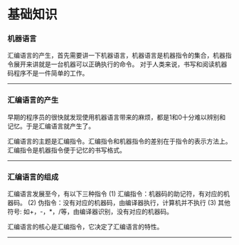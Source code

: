 # 基础知识


### 机器语言

汇编语言的产生，首先需要讲一下机器语言，机器语言是机器指令的集合，机器指令展开来讲就是一台机器可以正确执行的命令。
对于人类来说，书写和阅读机器码程序不是一件简单的工作。

***
### 汇编语言的产生

早期的程序员的很快就发现使用机器语言带来的麻烦，都是1和0十分难以辨别和记忆。于是汇编语言就产生了。

汇编语言的主题是汇编指令。汇编指令和机器指令的差别在于指令的表示方法上。汇编指令是机器指令便于记忆的书写格式。


***
### 汇编语言的组成

汇编语言发展至今，有以下三种指令
(1) 汇编指令：机器码的助记符，有对应的机器码。
(2) 伪指令：没有对应的机器码，由编译器执行，计算机并不执行
(3) 其他符号: 如+，-，*，/等，由编译器识别，没有对应的机器码。

汇编语言的核心是汇编指令，它决定了汇编语言的特性。

***



